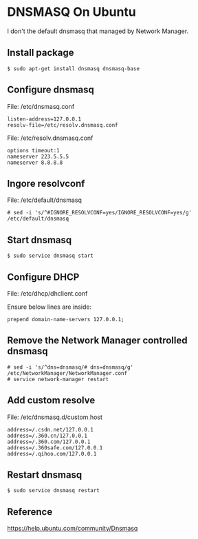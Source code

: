 # DNSMASQ On Ubuntu

I don't the default dnsmasq that managed by Network Manager.

## Install package

```
$ sudo apt-get install dnsmasq dnsmasq-base
```

## Configure dnsmasq

File: /etc/dnsmasq.conf

```
listen-address=127.0.0.1
resolv-file=/etc/resolv.dnsmasq.conf
```

File: /etc/resolv.dnsmasq.conf

```
options timeout:1
nameserver 223.5.5.5
nameserver 8.8.8.8
```

## Ingore resolvconf

File: /etc/default/dnsmasq

```
# sed -i 's/^#IGNORE_RESOLVCONF=yes/IGNORE_RESOLVCONF=yes/g' /etc/default/dnsmasq
```

## Start dnsmasq

```
$ sudo service dnsmasq start
```

## Configure DHCP

File: /etc/dhcp/dhclient.conf

Ensure below lines are inside:

```
prepend domain-name-servers 127.0.0.1;
```

## Remove the Network Manager controlled dnsmasq

```
# sed -i 's/^dns=dnsmasq/# dns=dnsmasq/g' /etc/NetworkManager/NetworkManager.conf
# service network-manager restart
```

## Add custom resolve

File: /etc/dnsmasq.d/custom.host

```
address=/.csdn.net/127.0.0.1
address=/.360.cn/127.0.0.1
address=/.360.com/127.0.0.1
address=/.360safe.com/127.0.0.1
address=/.qihoo.com/127.0.0.1
```

## Restart dnsmasq

```
$ sudo service dnsmasq restart
```

## Reference

https://help.ubuntu.com/community/Dnsmasq
